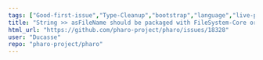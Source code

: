 ```yaml
---
tags: ["Good-first-issue","Type-Cleanup","bootstrap","language","live-programming","mit","object-oriented-programming","pharo","reflective","summer-school","tools"]
title: "String >> asFileName should be packaged with FileSystem-Core or Files"
html_url: "https://github.com/pharo-project/pharo/issues/18328"
user: "Ducasse"
repo: "pharo-project/pharo"
---
```


